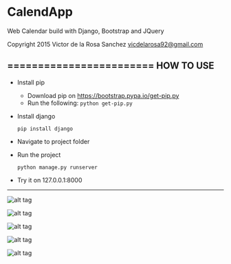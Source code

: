 # CalendApp
Web Calendar build with Django, Bootstrap and JQuery

Copyright 2015 Victor de la Rosa Sanchez
vicdelarosa92@gmail.com

========================
HOW TO USE
------------------------
 - Install pip
    - Download pip on https://bootstrap.pypa.io/get-pip.py
    - Run the following:
      `python get-pip.py`
 - Install django

    `pip install django`

 - Navigate to project folder

 - Run the project
 
    `python manage.py runserver`

 - Try it on 127.0.0.1:8000
------------------------

![alt tag](http://s24.postimg.org/ii1ufv36d/Captura_de_pantalla_2015_04_01_a_las_15_24_10.png)

![alt tag](http://s24.postimg.org/g20120l3p/Captura_de_pantalla_2015_04_01_a_las_15_23_19.png)

![alt tag](http://s24.postimg.org/s1bj9bqol/Captura_de_pantalla_2015_04_01_a_las_15_24_21.png)

![alt tag](http://s24.postimg.org/6q9drbj6d/Captura_de_pantalla_2015_04_01_a_las_15_24_47.png)

![alt tag](http://s24.postimg.org/5gg5q0es5/Captura_de_pantalla_2015_04_01_a_las_15_24_59.png)
